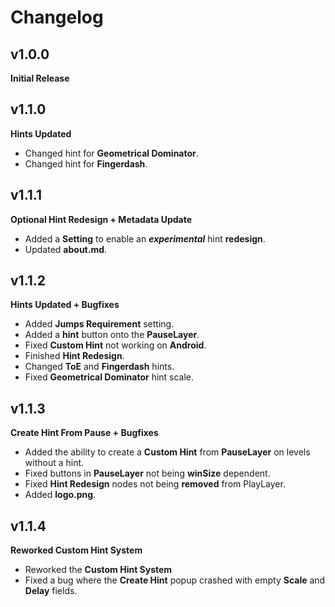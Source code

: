 # Changelog

## v1.0.0
**Initial Release**

## v1.1.0
**Hints Updated**
- Changed hint for **Geometrical Dominator**.
- Changed hint for **Fingerdash**.

## v1.1.1
**Optional Hint Redesign + Metadata Update**
- Added a **Setting** to enable an ***experimental*** hint **redesign**.
- Updated **about.md**.

## v1.1.2
**Hints Updated + Bugfixes**
- Added **Jumps Requirement** setting.
- Added a **hint** button onto the **PauseLayer**.
- Fixed **Custom Hint** not working on **Android**.
- Finished **Hint Redesign**.
- Changed **ToE** and **Fingerdash** hints.
- Fixed **Geometrical Dominator** hint scale.

## v1.1.3
**Create Hint From Pause + Bugfixes**
- Added the ability to create a **Custom Hint** from **PauseLayer** on levels without a hint.
- Fixed buttons in **PauseLayer** not being **winSize** dependent.
- Fixed **Hint Redesign** nodes not being **removed** from PlayLayer.
- Added **logo.png**.

## v1.1.4
**Reworked Custom Hint System**
- Reworked the **Custom Hint System**
- Fixed a bug where the **Create Hint** popup crashed with empty **Scale** and **Delay** fields.
